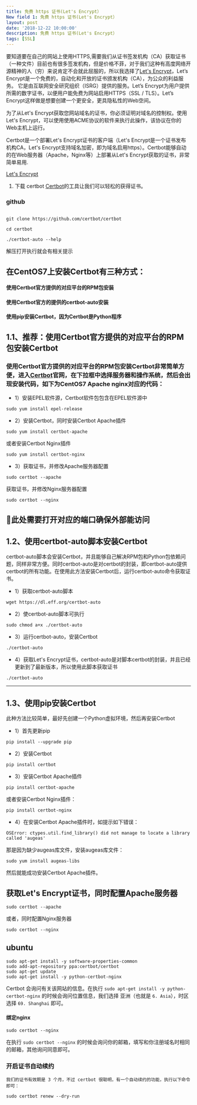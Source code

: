 ```yaml
---
title: 免费 https 证书(Let's Encrypt）
New field 1: 免费 https 证书(Let's Encrypt）
layout: post
date: '2018-12-22 10:00:00'
description: 免费 https 证书(Let's Encrypt）
tags: [SSL]
---
```


					
					
					
要知道要在自己的网站上使用HTTPS,需要我们从证书签发机构（CA）获取证书（一种文件）目前也有很多签发机构，但是价格不菲，对于我们这种有高度网络开源精神的人（穷）来说肯定不会就此屈服的，所以我选择了[Let's Encrypt](https://letsencrypt.org/)，Let’s Encrypt是一个免费的，自动化和开放的证书颁发机构（CA），为公众的利益服务。 它是由互联网安全研究组织（ISRG）提供的服务。Let’s Encrypt为用户提供所需的数字证书，以便用户能免费为网站启用HTTPS（SSL / TLS）。Let’s Encrypt这样做是想要创建一个更安全，更具隐私性的Web空间。

为了从Let's Encrypt获取您网站域名的证书，你必须证明对域名的控制权。使用Let's Encrypt，可以使用使用ACME协议的软件来执行此操作，该协议在你的Web主机上运行。

Certbot是一个部署Let's Encrypt证书的客户端（Let's Encrypt是一个证书发布机构CA，Let's Encrypt支持域名加密，即为域名启用https）。Certbot能够自动的在Web服务器（Apache，Nginx等）上部署从Let's Encrypt获取的证书，非常简单易用.


[Let's Encrypt](https://letsencrypt.org/)

1. 下载 certbot
    [Certbot](https://certbot.eff.org/)的工具让我们可以轻松的获得证书。

### github  

```

git clone https://github.com/certbot/certbot

cd certbot

./certbot-auto --help

```

 解压打开执行就会有相关提示

## 在CentOS7上安装Certbot有三种方式：

 #### 使用Certbot官方提供的对应平台的RPM包安装

 #### 使用Certbot官方的提供的certbot-auto安装
 
 #### 使用pip安装Certbot，因为Certbot是Python程序

 ## 1.1、推荐：使用Certbot官方提供的对应平台的RPM包安装Certbot
 ### 使用Certbot官方提供的对应平台的RPM包安装Certbot非常简单方便，进入[Certbot](https://certbot.eff.org/)官网，在下拉框中选择服务器和操作系统，然后会出现安装代码，如下为CentOS7 Apache nginx对应的代码：

- 1）安装EPEL软件源，Certbot软件包包含在EPEL软件源中

```
sudo yum install epel-release
```
- 2）安装Certbot，同时安装Certbot Apache插件
```
sudo yum install certbot-apache
```
或者安装Certbot Nginx插件
```
sudo yum install certbot-nginx
```
- 3）获取证书，并修改Apache服务器配置
```
sudo certbot --apache
```
获取证书，并修改Nginx服务器配置
```
sudo certbot --nginx
```
此处需要打开对应的端口确保外部能访问
-----
 ## 1.2、使用certbot-auto脚本安装Certbot
certbot-auto脚本会安装Certbot，并且能够自己解决RPM包和Python包依赖问题，同样非常方便。同时certbot-auto是对certbot的封装，即certbot-auto提供certbot的所有功能。在使用此方法安装Certbot后，运行certbot-auto命令获取证书。

- 1）获取certbot-auto脚本
```
wget https://dl.eff.org/certbot-auto
```
- 2）使certbot-auto脚本可执行
```
sudo chmod a+x ./certbot-auto
```
- 3）运行certbot-auto，安装Certbot
```
./certbot-auto
```
- 4）获取Let's Encrypt证书，certbot-auto是对脚本certbot的封装，并且已经更新到了最新版本，所以使用此脚本获取证书
```
./certbot-auto
```
-----
 ## 1.3、使用pip安装Certbot
此种方法比较简单，最好先创建一个Python虚拟环境，然后再安装Certbot

- 1）首先更新pip
```
pip install --upgrade pip
```
- 2）安装Certbot
```
pip install certbot
```
- 3）安装Certbot Apache插件
```
pip install certbot-apache
```
或者安装Certbot Nginx插件：
```
pip install certbot-nginx
```
- 4）在安装Certbot Apache插件时，如提示如下错误：
```
OSError: ctypes.util.find_library() did not manage to locate a library called 'augeas'
```
那是因为缺少augeas库文件，安装augeas库文件：
```
sudo yum install augeas-libs
```
然后就能成功安装Certbot Apache插件。

## 获取Let's Encrypt证书，同时配置Apache服务器
```
sudo certbot --apache
```
或者，同时配置Nginx服务器
```
sudo certbot --nginx
```
 ## ubuntu
```
sudo apt-get install -y software-properties-common
sudo add-apt-repository ppa:certbot/certbot
sudo apt-get update
sudo apt-get install -y python-certbot-nginx
```
Certbot 会询问有关该网站的信息。在执行 `sudo apt-get install -y python-certbot-nginx` 的时候会询问位置信息，我们选择 亚洲（也就是 `6. Asia`），时区选择 `69. Shanghai` 即可。

 #### 绑定nginx
```
sudo certbot --nginx
```
在执行 `sudo certbot --nginx` 的时候会询问你的邮箱，填写和你注册域名时相同的邮箱，其他询问同意即可。

 ### 开启证书自动续约
    我们的证书有效期是 3 个月，不过 certbot 很聪明，有一个自动续约的功能，执行以下命令即可：
```
sudo certbot renew --dry-run
```
